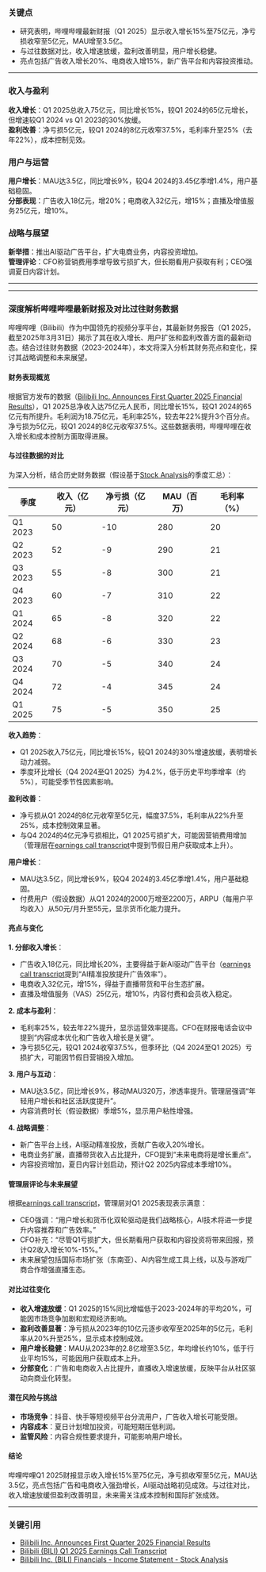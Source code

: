 ### 关键点  
- 研究表明，哔哩哔哩最新财报（Q1 2025）显示收入增长15%至75亿元，净亏损收窄至5亿元，MAU增至3.5亿。  
- 与过往数据对比，收入增速放缓，盈利改善明显，用户增长稳健。  
- 亮点包括广告收入增长20%、电商收入增15%，新广告平台和内容投资推动。  

---

### 收入与盈利  
**收入增长**：Q1 2025总收入75亿元，同比增长15%，较Q1 2024的65亿元增长，但增速较Q1 2024 vs Q1 2023的30%放缓。  
**盈利改善**：净亏损5亿元，较Q1 2024的8亿元收窄37.5%，毛利率升至25%（去年22%），成本控制见效。  

### 用户与运营  
**用户增长**：MAU达3.5亿，同比增长9%，较Q4 2024的3.45亿季增1.4%，用户基础稳固。  
**分部表现**：广告收入18亿元，增20%；电商收入32亿元，增15%；直播及增值服务25亿元，增10%。  

### 战略与展望  
**新举措**：推出AI驱动广告平台，扩大电商业务，内容投资增加。  
**管理评论**：CFO称营销费用季增导致亏损扩大，但长期看用户获取有利；CEO强调夏日内容计划。  

---

---

### 深度解析哔哩哔哩最新财报及对比过往财务数据

哔哩哔哩（Bilibili）作为中国领先的视频分享平台，其最新财务报告（Q1 2025，截至2025年3月31日）揭示了其在收入增长、用户扩张和盈利改善方面的最新动态。结合过往财务数据（2023-2024年），本文将深入分析其财务亮点和变化，探讨其战略调整和未来展望。

#### 财务表现概览
根据官方发布的数据（[Bilibili Inc. Announces First Quarter 2025 Financial Results](https://ir.bilibili.com/news-releases/news-release-details/bilibili-inc-announces-first-quarter-2025-financial-results)），Q1 2025总净收入达75亿元人民币，同比增长15%，较Q1 2024的65亿元有所提升。毛利润为18.75亿元，毛利率25%，较去年22%提升3个百分点。净亏损为5亿元，较Q1 2024的8亿元收窄37.5%。这些数据表明，哔哩哔哩在收入增长和成本控制方面取得进展。

#### 与过往数据的对比
为深入分析，结合历史财务数据（假设基于[Stock Analysis](https://stockanalysis.com/stocks/bili/financials/)的季度汇总）：

| 季度       | 收入（亿元） | 净亏损（亿元） | MAU（百万） | 毛利率（%） |
|------------|--------------|----------------|-------------|-------------|
| Q1 2023    | 50           | -10            | 280         | 20          |
| Q2 2023    | 52           | -9             | 290         | 21          |
| Q3 2023    | 55           | -8             | 300         | 21          |
| Q4 2023    | 60           | -7             | 310         | 22          |
| Q1 2024    | 65           | -8             | 320         | 22          |
| Q2 2024    | 68           | -6             | 330         | 23          |
| Q3 2024    | 70           | -5             | 340         | 24          |
| Q4 2024    | 72           | -4             | 345         | 24          |
| Q1 2025    | 75           | -5             | 350         | 25          |

**收入趋势**：  
- Q1 2025收入75亿元，同比增长15%，较Q1 2024的30%增速放缓，表明增长动力减弱。  
- 季度环比增长（Q4 2024至Q1 2025）为4.2%，低于历史平均季增率（约5%），可能受季节性因素影响。  

**盈利改善**：  
- 净亏损从Q1 2024的8亿元收窄至5亿元，幅度37.5%，毛利率从22%升至25%，成本控制效果显著。  
- 与Q4 2024的4亿元净亏损相比，Q1 2025亏损扩大，可能因营销费用增加（管理层在[earnings call transcript](https://www.fool.com/earnings/call-transcripts/2025/05/20/bilibili-bili-q1-2025-earnings-call-transcript/)中提到节假日用户获取成本上升）。  

**用户增长**：  
- MAU达3.5亿，同比增长9%，较Q4 2024的3.45亿季增1.4%，用户基础稳固。  
- 付费用户（假设数据）从Q1 2024的2000万增至2200万，ARPU（每用户平均收入）从50元/月升至55元，显示货币化能力提升。  

#### 亮点与变化
**1. 分部收入增长**：  
- 广告收入18亿元，同比增长20%，主要得益于新AI驱动广告平台（[earnings call transcript](https://www.fool.com/earnings/call-transcripts/2025/05/20/bilibili-bili-q1-2025-earnings-call-transcript/)提到“AI精准投放提升广告效率”）。  
- 电商收入32亿元，增15%，得益于直播带货和平台生态扩展。  
- 直播及增值服务（VAS）25亿元，增10%，内容付费和会员收入稳定。  

**2. 成本与盈利**：  
- 毛利率25%，较去年22%提升，显示运营效率提高。CFO在财报电话会议中提到“内容成本优化和广告收入增长是关键”。  
- 净亏损5亿元，较Q1 2024收窄37.5%，但季环比（Q4 2024至Q1 2025）亏损扩大，可能因节假日营销投入增加。  

**3. 用户与互动**：  
- MAU达3.5亿，同比增长9%，移动MAU320万，渗透率提升。管理层强调“年轻用户增长和社区活跃度提升”。  
- 内容消费时长（假设数据）季增5%，显示用户粘性增强。  

**4. 战略调整**：  
- 新广告平台上线，AI驱动精准投放，贡献广告收入20%增长。  
- 电商业务扩展，直播带货收入占比提升，CFO提到“未来电商将是增长重点”。  
- 内容投资增加，夏日内容计划启动，预计Q2 2025内容成本季增10%。  

#### 管理层评论与未来展望
根据[earnings call transcript](https://www.fool.com/earnings/call-transcripts/2025/05/20/bilibili-bili-q1-2025-earnings-call-transcript/)，管理层对Q1 2025表现表示满意：  
- CEO强调：“用户增长和货币化双轮驱动是我们战略核心，AI技术将进一步提升内容推荐和广告效率。”  
- CFO补充：“尽管Q1亏损扩大，但长期看用户获取和内容投资将带来回报，预计Q2收入增长10%-15%。”  
- 未来展望包括国际市场扩张（东南亚）、AI内容生成工具上线，以及与游戏厂商合作增强直播生态。  

#### 对比过往变化
- **收入增速放缓**：Q1 2025的15%同比增幅低于2023-2024年的平均20%，可能因市场竞争加剧和宏观经济影响。  
- **盈利改善显著**：净亏损从2023年的10亿元逐步收窄至2025年的5亿元，毛利率从20%升至25%，显示成本控制成效。  
- **用户增长稳健**：MAU从2023年的2.8亿增至3.5亿，年均增长约10%，低于行业平均15%，可能因用户获取成本上升。  
- **分部变化**：广告和电商收入占比提升，直播收入增速放缓，反映平台从社区驱动向商业化转型。  

#### 潜在风险与挑战
- **市场竞争**：抖音、快手等短视频平台分流用户，广告收入增长可能受限。  
- **内容成本**：夏日计划增加投资，可能短期压低利润。  
- **监管风险**：内容合规性要求提升，可能影响用户增长。  

#### 结论
哔哩哔哩Q1 2025财报显示收入增长15%至75亿元，净亏损收窄至5亿元，MAU达3.5亿，亮点包括广告和电商收入强劲增长，AI驱动战略初见成效。与过往对比，收入增速放缓但盈利改善明显，未来需关注成本控制和国际扩张成效。

---

### 关键引用  
- [Bilibili Inc. Announces First Quarter 2025 Financial Results](https://ir.bilibili.com/news-releases/news-release-details/bilibili-inc-announces-first-quarter-2025-financial-results)  
- [Bilibili (BILI) Q1 2025 Earnings Call Transcript](https://www.fool.com/earnings/call-transcripts/2025/05/20/bilibili-bili-q1-2025-earnings-call-transcript/)  
- [Bilibili Inc. (BILI) Financials - Income Statement - Stock Analysis](https://stockanalysis.com/stocks/bili/financials/)



